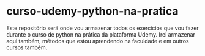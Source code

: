 # curso-udemy-python-na-pratica
Este repositório será onde vou armazenar todos os exercicios que vou fazer durante o curso de python na prática da plataforma Udemy. Irei armazenar aqui também, métodos que estou aprendendo na faculdade e em outros cursos também.
